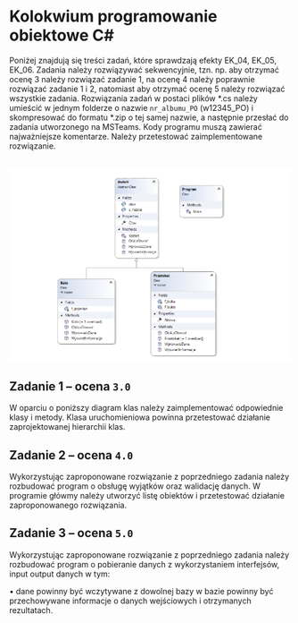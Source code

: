 # Kolokwium programowanie obiektowe C#

Poniżej znajdują się treści zadań, które sprawdzają efekty EK_04, EK_05, EK_06. Zadania należy rozwiązywać sekwencyjnie, tzn. np. aby otrzymać ocenę 3 należy rozwiązać zadanie 1, na ocenę 4 należy poprawnie rozwiązać zadanie 1 i 2, natomiast aby otrzymać ocenę 5 należy rozwiązać wszystkie zadania. Rozwiązania zadań w postaci plików *.cs należy umieścić w jednym folderze o nazwie `nr_albumu_PO` (w12345_PO) i skompresować do formatu *.zip o tej samej nazwie, a następnie przesłać do zadania utworzonego na MSTeams. Kody programu muszą zawierać najważniejsze komentarze. Należy przetestować zaimplementowane rozwiązanie.

<br>![exam](../img/image1.png)

## Zadanie 1 – ocena `3.0`
W oparciu o poniższy diagram klas należy zaimplementować odpowiednie klasy i metody. Klasa uruchomieniowa powinna przetestować działanie zaprojektowanej hierarchii klas.

## Zadanie 2 – ocena `4.0`
Wykorzystując zaproponowane rozwiązanie z poprzedniego zadania należy rozbudować program o obsługę wyjątków oraz walidację danych. W programie główmy należy utworzyć listę obiektów i przetestować działanie zaproponowanego rozwiązania.

## Zadanie 3 – ocena `5.0`
Wykorzystując zaproponowane rozwiązanie z poprzedniego zadania należy rozbudować program o pobieranie danych z wykorzystaniem interfejsów, input output danych w tym:

• dane powinny być wczytywane z dowolnej bazy w bazie powinny być przechowywane informacje o danych wejściowych i otrzymanych rezultatach.
